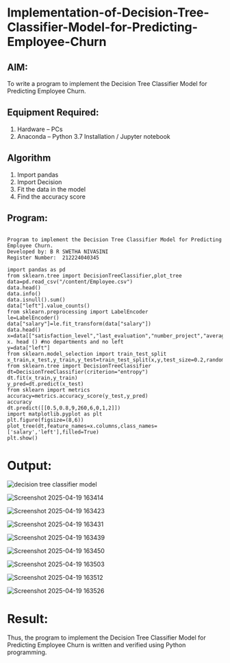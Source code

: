 # Implementation-of-Decision-Tree-Classifier-Model-for-Predicting-Employee-Churn

## AIM:
To write a program to implement the Decision Tree Classifier Model for Predicting Employee Churn.

## Equipment Required:
1. Hardware – PCs
2. Anaconda – Python 3.7 Installation / Jupyter notebook

## Algorithm
1. Import pandas
2. Import Decision
3. Fit the data in the model
4. Find the accuracy score

## Program:
```

Program to implement the Decision Tree Classifier Model for Predicting Employee Churn.
Developed by: B R SWETHA NIVASINI 
Register Number:  212224040345

```
```
import pandas as pd
from sklearn.tree import DecisionTreeClassifier,plot_tree
data=pd.read_csv("/content/Employee.csv")
data.head()
data.info()
data.isnull().sum()
data["left"].value_counts()
from sklearn.preprocessing import LabelEncoder
le=LabelEncoder()
data["salary"]=le.fit_transform(data["salary"])
data.head()
x=data[["satisfaction_level","last_evaluation","number_project","average_montly_hours","time_spend_company","Work_accident","promotion_last_5years","salary"]]
x. head () #no departments and no left
y=data["left"]
from sklearn.model_selection import train_test_split
x_train,x_test,y_train,y_test=train_test_split(x,y,test_size=0.2,random_state=100)
from sklearn.tree import DecisionTreeClassifier
dt=DecisionTreeClassifier(criterion="entropy")
dt.fit(x_train,y_train)
y_pred=dt.predict(x_test)
from sklearn import metrics
accuracy=metrics.accuracy_score(y_test,y_pred)
accuracy
dt.predict([[0.5,0.8,9,260,6,0,1,2]])
import matplotlib.pyplot as plt
plt.figure(figsize=(8,6))
plot_tree(dt,feature_names=x.columns,class_names=['salary','left'],filled=True)
plt.show()
```



#  Output:
![decision tree classifier model](sam.png)

![Screenshot 2025-04-19 163414](https://github.com/user-attachments/assets/dda07a10-7147-4956-b078-fae22624ebe7)

![Screenshot 2025-04-19 163423](https://github.com/user-attachments/assets/f192f20d-f2a5-49e0-b46a-582e38dc1ffe)

![Screenshot 2025-04-19 163431](https://github.com/user-attachments/assets/5ed16b40-d311-46e6-b7d7-80d4458df36c)

![Screenshot 2025-04-19 163439](https://github.com/user-attachments/assets/784e6d71-0423-4459-8ee7-f082f6cdf3e6)

![Screenshot 2025-04-19 163450](https://github.com/user-attachments/assets/809822f2-3aee-440d-980d-ff0865e1b86f)

![Screenshot 2025-04-19 163503](https://github.com/user-attachments/assets/8a2fca99-a35b-46a0-942d-9f1d421492ec)

![Screenshot 2025-04-19 163512](https://github.com/user-attachments/assets/fa12bd3c-ac9c-4928-897c-7cf4b383a1e9)

![Screenshot 2025-04-19 163526](https://github.com/user-attachments/assets/1e2e4cf8-2903-459f-89eb-b8b1288f2f32)










# Result:
Thus, the program to implement the  Decision Tree Classifier Model for Predicting Employee Churn is written and verified using Python programming.
